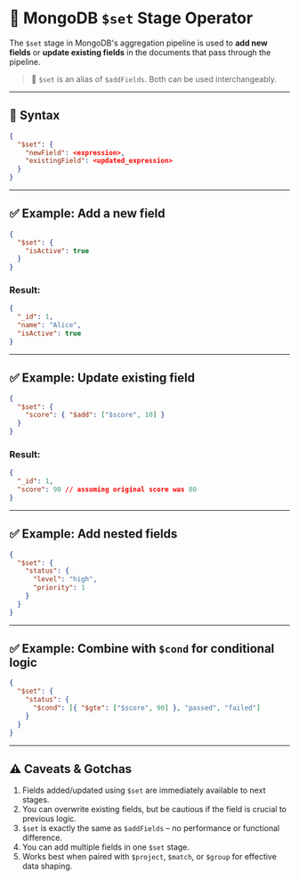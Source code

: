 # 🔹 MongoDB `$set` Stage Operator

The `$set` stage in MongoDB's aggregation pipeline is used to **add new fields**
or **update existing fields** in the documents that pass through the pipeline.

> 📌 `$set` is an alias of `$addFields`. Both can be used interchangeably.

---

## 📌 Syntax

```json
{
  "$set": {
    "newField": <expression>,
    "existingField": <updated_expression>
  }
}
```

---

## ✅ Example: Add a new field

```json
{
  "$set": {
    "isActive": true
  }
}
```

### Result:

```json
{
  "_id": 1,
  "name": "Alice",
  "isActive": true
}
```

---

## ✅ Example: Update existing field

```json
{
  "$set": {
    "score": { "$add": ["$score", 10] }
  }
}
```

### Result:

```json
{
  "_id": 1,
  "score": 90 // assuming original score was 80
}
```

---

## ✅ Example: Add nested fields

```json
{
  "$set": {
    "status": {
      "level": "high",
      "priority": 1
    }
  }
}
```

---

## ✅ Example: Combine with `$cond` for conditional logic

```json
{
  "$set": {
    "status": {
      "$cond": [{ "$gte": ["$score", 90] }, "passed", "failed"]
    }
  }
}
```

---

## ⚠️ Caveats & Gotchas

1. Fields added/updated using `$set` are immediately available to next stages.
2. You can overwrite existing fields, but be cautious if the field is crucial to
   previous logic.
3. `$set` is exactly the same as `$addFields` – no performance or functional
   difference.
4. You can add multiple fields in one `$set` stage.
5. Works best when paired with `$project`, `$match`, or `$group` for effective
   data shaping.
